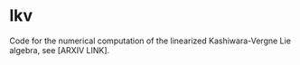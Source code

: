 # lkv
Code for the numerical computation of the linearized Kashiwara-Vergne Lie algebra, see [ARXIV LINK].
